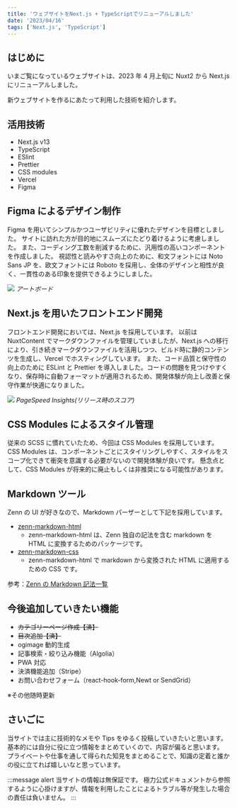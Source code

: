 ```yaml
---
title: 'ウェブサイトをNext.js + TypeScriptでリニューアルしました'
date: '2023/04/16'
tags: ['Next.js', 'TypeScript']
---
```


## はじめに

いまご覧になっているウェブサイトは、2023 年 4 月上旬に Nuxt2 から Next.js にリニューアルしました。

新ウェブサイトを作るにあたって利用した技術を紹介します。

## 活用技術

- Next.js v13
- TypeScript
- ESlint
- Prettier
- CSS modules
- Vercel
- Figma

## Figma によるデザイン制作

Figma を用いてシンプルかつユーザビリティに優れたデザインを目標としました。
サイトに訪れた方が目的地にスムーズにたどり着けるように考慮しました。
また、コーディング工数を削減するために、汎用性の高いコンポーネントを作成しました。
視認性と読みやすさ向上のために、和文フォントには Noto Sans JP を、欧文フォントには Roboto を採用し、全体のデザインと相性が良く、一貫性のある印象を提供できるようにしました。

![](/images/note/about/img01.png)
_アートボード_

## Next.js を用いたフロントエンド開発

フロントエンド開発においては、Next.js を採用しています。
以前は NuxtContent でマークダウンファイルを管理していましたが、Next.js への移行により、引き続きマークダウンファイルを活用しつつ、ビルド時に静的コンテンツを生成し、Vercel でホスティングしています。
また、コード品質と保守性の向上のために ESLint と Prettier を導入しました。コードの問題を見つけやすくなり、保存時に自動フォーマットが適用されるため、開発体験が向上し改善と保守作業が快適になりました。

![](/images/note/about/img02.png)
_PageSpeed Insights(リリース時のスコア)_

## CSS Modules によるスタイル管理

従来の SCSS に慣れていたため、今回は CSS Modules を採用しています。
CSS Modules は、コンポーネントごとにスタイリングしやすく、スタイルをスコープ化できて衝突を意識する必要がないので開発体験が良いです。
懸念点として、CSS Modules が将来的に廃止もしくは非推奨になる可能性があります。

## Markdown ツール

Zenn の UI が好きなので、Markdown パーザーとして下記を採用しています。

- [zenn-markdown-html](https://www.npmjs.com/package/zenn-markdown-html)
  - zenn-markdown-html は、Zenn 独自の記法を含む markdown を HTML に変換するためのパッケージです。
- [zenn-markdown-css](https://www.npmjs.com/package/zenn-content-css)
  - zenn-markdown-html で markdown から変換された HTML に適用するための CSS です。

参考：[Zenn の Markdown 記法一覧](https://zenn.dev/zenn/articles/markdown-guide)

## 今後追加していきたい機能

- ~~カテゴリーページ作成【済】~~
- ~~目次追加【済】~~
- ogimage 動的生成
- 記事検索・絞り込み機能（Algolia）
- PWA 対応
- 決済機能追加（Stripe）
- お問い合わせフォーム（react-hook-form,Newt or SendGrid）

※その他随時更新

## さいごに

当サイトでは主に技術的なメモや Tips をゆるく投稿していきたいと思います。
基本的には自分に役に立つ情報をまとめていくので、内容が偏ると思います。
プライベートや仕事を通して得られた知見をまとめることで、知識の定着と誰かの役に立てれば嬉しいなと思っています。

:::message alert
当サイトの情報は無保証です。
極力公式ドキュメントから参照するように心掛けますが、情報を利用したことによるトラブル等が発生した場合の責任は負いません。
:::
